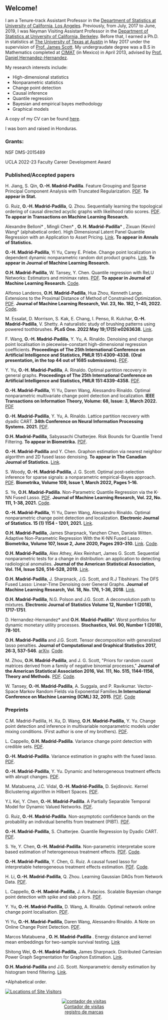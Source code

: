 ## Welcome!

I am  a Tenure-track Assistant Professor in the [Department of Statistics at University of California, Los Angeles](http://statistics.ucla.edu/). Previously,  from  July,  2017 to June, 2019, I was Neyman Visiting Assistant Professor in the [Department of Statistics at University of California, Berkeley](http://statistics.berkeley.edu/).  Before that, I earned a  Ph.D. in statistics at [The University of Texas at Austin](https://stat.utexas.edu/) in May 2017 under the supervision of  [Prof. James Scott](http://jgscott.github.io/). My undergraudate degree was a B.S in Mathematics completed at [CIMAT](https://www.cimat.mx/en) (in Mexico) in April 2013, advised by [Prof. Daniel Hernandez-Hernandez](https://www.cimat.mx/~dher/). 

My  research interests  include:
- High-dimensional statistics
- Nonparametric  statistics
- Change point detection
- Causal inference
- Quantile regression 
- Bayesian and empirical bayes methodology
- Graphical models

A copy of my CV  can be found [here](https://github.com/hernanmp/hernanmp.github.io/blob/master/cv_oscar_madrid.pdf).

I was  born  and raised in Honduras.


### Grants:
NSF DMS-2015489 

UCLA 2022-23 Faculty Career Development Award 

### Published/Accepted papers

H. Jiang, S. Qin, **O.-H. Madrid-Padilla**. Feature Grouping and Sparse Principal Component Analysis with
Truncated Regularization. [PDF](https://arxiv.org/pdf/2106.13685.pdf). **To appear in Stat.**

G. Ruiz, **O.-H. Madrid-Padilla**, Q. Zhou. Sequentially learning the topological ordering of causal directed acyclic graphs with likelihood ratio scores. [PDF](https://arxiv.org/pdf/2202.01748.pdf). **To appear in Transactions on Machine Learning Research.**

Alexandre Belloni* , Mingli Chen* , **O. H. Madrid-Padilla*** , Zixuan (Kevin) Wang*  (alphabetical order).  High Dimensional Latent Panel Quantile Regression with an Application to Asset Pricing. [Link](https://arxiv.org/pdf/1912.02151.pdf). **To appear in Annals of Statistics.**

 **O.-H. Madrid-Padilla**, Yi Yu,  Carey E. Priebe. Change point localization in dependent
dynamic nonparametric random dot product graphs. [Link](https://arxiv.org/abs/1911.07494). **To appear in Journal of Machine Learning Research.**

**O.H.  Madrid-Padilla**, W. Tansey, Y. Chen.  Quantile regression with ReLU Networks: Estimators and minimax rates. [PDF](https://arxiv.org/pdf/2010.08236.pdf). **To appear in Journal of Machine Learning Research.** [Code](https://github.com/tansey/quantile-regression).

Alfonso Landeros, **O.H.  Madrid-Padilla**, Hua Zhou, Kenneth Lange.  Extensions to the Proximal Distance of Method of Constrained
Optimization. [PDF](https://arxiv.org/pdf/2009.00801.pdf).  **Journal of Machine Learning Research, Vol. 23, No. 182, 1−45, 2022.**
[Code](https://github.com/alanderos91/ProximalDistanceAlgorithms.jl).

M. Essalat, D. Morrison, S. Kak, E. Chang, I. Penso, R. Kulchar, **O.-H. Madrid-Padilla**,  V. Shetty. A naturalistic study of brushing patterns using powered toothbrushes. **PLoS One. 2022 May 19;17(5):e0263638.** [Link](https://journals.plos.org/plosone/article?id=10.1371/journal.pone.0263638).

F. Wang, **O.-H. Madrid-Padilla**, Y. Yu, A. Rinaldo. Denoising and change point localisation in piecewise-constant
high-dimensional regression coefficients. **Proceedings of The 25th International Conference on Artificial Intelligence and Statistics, PMLR 151:4309-4338.** **(Oral presentation, in the top 44 out of 1685 submissions).** [PDF](https://proceedings.mlr.press/v151/wang22c/wang22c.pdf).

Y. Yu, **O.-H. Madrid-Padilla**, A. Rinaldo. Optimal partition recovery in general graphs. **Proceedings of The 25th International Conference on Artificial Intelligence and Statistics, PMLR 151:4339-4358.** [PDF](https://proceedings.mlr.press/v151/yu22b/yu22b.pdf).

 **O.-H. Madrid-Padilla**, Yi Yu, Daren Wang, Alessandro Rinaldo. Optimal nonparametric multivariate change point detection and localization.
 **IEEE Transactions on Information Theory,  Volume: 68, Issue: 3, March 2022.** [PDF](http://arxiv.org/abs/1910.13289)
 
**O.-H. Madrid-Padilla**, Y. Yu, A. Rinaldo.  Lattice partition recovery with dyadic CART. **34th Conference on Neural Information Processing Systems. 2021.** [PDF](https://arxiv.org/pdf/2105.13504.pdf). 

**O.H.  Madrid-Padilla**,  Sabyasachi Chatterjee.  Risk Bounds for Quantile Trend Filtering. **To appear in Biometrika.** [PDF](https://arxiv.org/pdf/2007.07472.pdf). 

**O.-H. Madrid-Padilla** and Y. Chen.  Graphon estimation via nearest neighbor algorithm and 2D fused lasso denoising. **To appear in  The Canadian Journal of Statistics.**  [Link](https://arxiv.org/pdf/1805.07042.pdf).

S. Woody, **O.-H. Madrid-Padilla**, J. G. Scott.  Optimal post-selection inference for sparse signals:
a nonparametric empirical-Bayes approach. [PDF](https://arxiv.org/pdf/1810.11042.pdf). **Biometrika, Volume 109, Issue 1, March 2022, Pages 1–16.** 

S. Ye, **O.H.  Madrid-Padilla**.  Non-Parametric Quantile Regression via the K-NN
Fused Lasso. [PDF](https://arxiv.org/pdf/2012.01758.pdf). **Journal of Machine Learning Research, Vol. 22, No. 111, 1-38, 2021.** [Code](https://github.com/stevenysw/qt_knnfl).

 **O.-H. Madrid-Padilla**, Yi Yu, Daren Wang, Alessandro Rinaldo. Optimal nonparametric change point detection and localization. **Electronic Journal of Statistics. 15 (1) 1154 - 1201, 2021.**  [Link](https://projecteuclid.org/journals/electronic-journal-of-statistics/volume-15/issue-1/Optimal-nonparametric-change-point-analysis/10.1214/21-EJS1809.full).

**O.H.  Madrid-Padilla**,  James Sharpnack, Yanzhen Chen, Daniela  Witten.  Adaptive Non-Parametric Regression With the K-NN Fused Lasso
. **Biometrika, Volume 107, Issue 2, June 2020, Pages 293–310.** [Link](https://academic.oup.com/biomet/article-abstract/107/2/293/5717457). [Code](https://github.com/stevenysw/qt_knnfl).

**O.H.  Madrid-Padilla**,  Alex Athey, Alex Reinhart, James G. Scott.  Sequential nonparametric tests for a change in distribution: an application to detecting radiological anomalies. **Journal of the American Statistical Association, Vol. 114, Issue  526, 514-528, 2019.** [Link](https://www.tandfonline.com/doi/abs/10.1080/01621459.2018.1476245?journalCode=uasa20). 

**O.H.  Madrid-Padilla**, J. Sharpnack, J.G. Scott, and R.J Tibshirani. The DFS Fused Lasso: Linear-Time Denoising over General Graphs.  **Journal of Machine Learning Research, Vol. 18, No. 176, 1-36, 2018**. [Link](http://www.jmlr.org/papers/volume18/16-532/16-532.pdf).

**O.H.  Madrid-Padilla**, N.G. Polson and J.G. Scott. A deconvolution path to mixtures. **Electronic Journal of Statistics Volume 12, Number 1 (2018), 1717-1751**.

 D. Hernandez-Hernandez* and **O.H.  Madrid-Padilla***.  Worst portfolios for dynamic monetary utility processes. **Stochastics, Vol. 90, Number 1 (2018), 78-101.**

**O.H.  Madrid-Padilla** and J.G. Scott.  Tensor decomposition with generalized lasso penalties. **Journal of Computational and Graphical Statistics 2017, 26:3, 537-546**. [arXiv](https://arxiv.org/abs/1502.06930). [Code](https://amstat.tandfonline.com/doi/suppl/10.1080/10618600.2016.1255638?scroll=top#.Wepa8ltSzIU).

M. Zhou, **O.H.  Madrid-Padilla**, and J. G. Scott, "Priors for random count matrices derived from a family of negative binomial processes," **Journal of the American Statistical Association   2016, Vol. 111, No. 515, 1144-1156, Theory and Methods**. [PDF](https://www.tandfonline.com/doi/abs/10.1080/01621459.2015.1075407#.V1SXkberSM8). [Code](https://github.com/mingyuanzhou/NBP_random_count_matrices).
               
 W. Tansey, **O.-H. Madrid-Padilla**, A. Suggala, and P. Ravikumar.  Vector-Space Markov Random Fields via Exponential Families.**In International Conference on Machine Learning (ICML) 32, 2015**. [PDF](http://proceedings.mlr.press/v37/tansey15.pdf). [Code](https://github.com/tansey/vsmrfs) 


### Preprints


C.M. Madrid-Padilla, H. Xu, D. Wang, **O.H.  Madrid-Padilla**, Y. Yu. Change point detection and inference in multivariable
nonparametric models under mixing conditions. (First author is one of my brothers).
[PDF](https://arxiv.org/pdf/2301.11491.pdf).

L. Cappello, **O.H.  Madrid-Padilla**. Variance change point detection with credible sets. 
[PDF](https://arxiv.org/pdf/2211.14097.pdf).

**O.-H. Madrid-Padilla**. 
Variance estimation in graphs with the fused lasso. [PDF](https://arxiv.org/pdf/2207.12638.pdf). 

**O.-H. Madrid-Padilla**, Y. Yu. 
Dynamic and heterogeneous treatment effects with abrupt changes. [PDF](https://arxiv.org/pdf/2206.09092.pdf). 

M. Matabuena, J.C. Vidal, **O.-H. Madrid-Padilla**, D. Sejdinovic. 
Kernel Biclustering algorithm in Hilbert Spaces. [PDF](https://arxiv.org/pdf/2208.03675.pdf). 

Y.L Kei, Y. Chen, **O.-H. Madrid-Padilla**. 
A Partially Separable Temporal Model for Dynamic Valued Networks. [PDF](https://arxiv.org/pdf/2205.13651.pdf). 

G. Ruiz, **O.-H. Madrid-Padilla**. Non-asymptotic confidence bands on the probability an individual benefits from treatment (PIBT). [PDF](https://arxiv.org/pdf/2205.09094.pdf). 

**O.-H. Madrid-Padilla**, S. Chatterjee. Quantile Regression by Dyadic CART. [PDF](https://arxiv.org/pdf/2110.08665.pdf). 

S. Ye, Y. Chen, **O.-H. Madrid-Padilla**. Non-parametric interpretabe score based estimation
of heterogeneous treatment effects. [PDF](https://arxiv.org/pdf/2110.02401.pdf). [Code](https://github.com/stevenysw/causal_pp).

**O.-H. Madrid-Padilla**,  Y. Chen, G. Ruiz. A causal fused lasso for interpretable heterogeneous treatment
effects estimation. [PDF](https://arxiv.org/pdf/2110.00901.pdf). [Code](https://github.com/hernanmp/causal_fused_lasso).

H. Li, **O.-H. Madrid-Padilla**,  Q. Zhou.  Learning Gaussian DAGs from Network Data. [PDF](https://arxiv.org/pdf/1905.10848.pdf). 

L. Cappello, **O.-H. Madrid-Padilla**,  J. A. Palacios.  Scalable Bayesian change point detection with spike and slab priors. [PDF](https://arxiv.org/pdf/2106.10383.pdf). 


Y. Yu, **O.-H. Madrid-Padilla**, D. Wang, A. Rinaldo.  Optimal network online change point localisation. [PDF](https://arxiv.org/pdf/2101.05477.pdf). 


Yi Yu, **O.-H. Madrid-Padilla**, Daren Wang, Alessandro Rinaldo.  A Note on Online Change Point Detection. [PDF](https://arxiv.org/pdf/2006.03283.pdf). 


Marcos Matabuena , **O. H. Madrid-Padilla** .  Energy distance and kernel mean embeddings for two-sample
survival testing. [Link](https://arxiv.org/pdf/1912.04160.pdf)
 
 
Shitong Wei, **O.-H. Madrid-Padilla**, James Sharpnack. Distributed Cartesian Power Graph Segmentation for Graphon Estimation. [Link](https://arxiv.org/abs/1805.09978).


**O.H.  Madrid-Padilla** and J.G. Scott.  Nonparametric density estimation by histogram trend filtering. [Link](https://arxiv.org/abs/1509.04348).

*Alphabetical order.

<a href="https://m.maploco.com/details/24f5xvqg"><img style="border:0px;" src="https://www.maploco.com/vmap/s/9978856.png" alt="Locations of Site Visitors" title="Locations of Site Visitors"/></a>  

<!-- Contador de visitas -->
<center><a href="http://www.websmultimedia.com/contador-de-visitas-gratis" title="Contador De Visitas Gratis">
<img style="border: 0px solid; display: inline;" alt="contador de visitas" src="http://www.websmultimedia.com/contador-de-visitas.php?id=264508"></a><br><a href='http://www.websmultimedia.com/contador-de-visitas-gratis'>Contador de visitas</a><br><a href='http://www.websmultimedia.com/registro-de-marcas-y-logotipos'>registro de marcas</a></center>
<!-- Fin Contador de visitas -->
